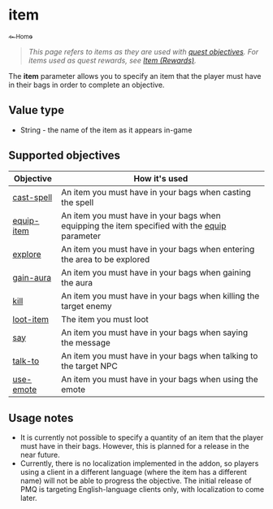 # item

[<sub>← Home</sub>](../index.md)

> _This page refers to items as they are used with [quest objectives](../guides/objectives.md). For items used as quest rewards, see [Item (Rewards)](../parameters/item-rewards.md)._

The **item** parameter allows you to specify an item that the player must have in their bags in order to complete an objective.

## Value type

* String - the name of the item as it appears in-game

## Supported objectives

| Objective | How it's used |
|---|---|
| [cast-spell](../objectives/cast-spell.md) | An item you must have in your bags when casting the spell |
| [equip-item](../objectives/equip-item.md) | An item you must have in your bags when equipping the item specified with the [equip](../parameters/equip.md) parameter |
| [explore](../objectives/explore.md) | An item you must have in your bags when entering the area to be explored |
| [gain-aura](../objectives/gain-aura.md) | An item you must have in your bags when gaining the aura |
| [kill](../objectives/kill.md) | An item you must have in your bags when killing the target enemy |
| [loot-item](../objectives/loot-item.md) | The item you must loot |
| [say](../objectives/say.md) | An item you must have in your bags when saying the message |
| [talk-to](../objectives/talk-to.md) | An item you must have in your bags when talking to the target NPC |
| [use-emote](../objectives/use-emote.md) | An item you must have in your bags when using the emote |

## Usage notes

* It is currently not possible to specify a quantity of an item that the player must have in their bags. However, this is planned for a release in the near future.
* Currently, there is no localization implemented in the addon, so players using a client in a different language (where the item has a different name) will not be able to progress the objective. The initial release of PMQ is targeting English-language clients only, with localization to come later.
